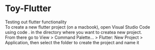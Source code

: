 # Toy-Flutter
Testing out flutter functionality  
To create a new flutter project (on a macbook), open Visual Studio Code using code . in the directory where you want to createa  new project.  
From there go to View > Command Palette... > Flutter: New Project > Application, then select the folder to create the project and name it  


